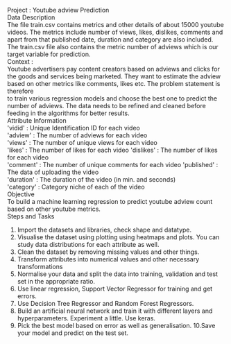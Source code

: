 Project : Youtube 
adview Prediction  
Data Description  
The file train.csv contains metrics and other details of about 15000 youtube 
videos. The metrics include number of views, likes, dislikes, comments and 
apart from that published date, duration and category are also included.  
The train.csv file also contains the metric number of adviews which is our 
target variable for prediction.  
Context :  
Youtube advertisers pay content creators based on adviews and clicks for the 
goods and services being marketed. They want to estimate the adview based 
on other metrics like comments, likes etc. The problem statement is therefore  
to train various regression models and choose the best one to predict the 
number of adviews. The data needs to be refined and cleaned before feeding 
in the algorithms for better results.  
Attribute Information  
'vidid' : Unique Identification ID for each video  
'adview' : The number of adviews for each video  
'views' : The number of unique views for each video  
'likes' : The number of likes for each video 
'dislikes' : The number of likes for each video  
'comment' : The number of unique comments for each video 
'published' : The data of uploading the video  
'duration' : The duration of the video (in min. and seconds)  
'category' : Category niche of each of the video  
Objective  
To build a machine learning regression to predict youtube adview count based 
on other youtube metrics.  
Steps and Tasks  
1. Import the datasets and libraries, check shape and datatype.  
2. Visualise the dataset using plotting using heatmaps and plots. You 
can study data distributions for each attribute as well.  
3. Clean the dataset by removing missing values and other things.  
4. Transform attributes into numerical values and other 
necessary transformations  
5. Normalise your data and split the data into training, validation and test 
set in the appropriate ratio.  
6. Use linear regression, Support Vector Regressor for training and get 
errors.  
7. Use Decision Tree Regressor and Random Forest Regressors.  
8. Build an artificial neural network and train it with different layers 
and hyperparameters. Experiment a little. Use keras.  
9. Pick the best model based on error as well as 
generalisation. 
10.Save your model and predict on the test set.
